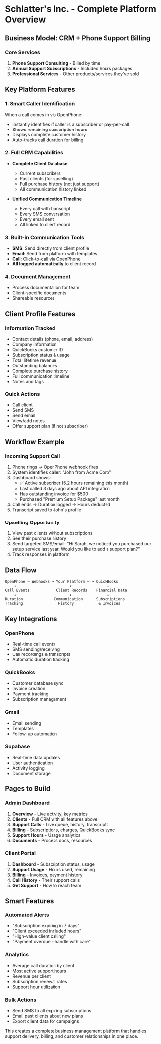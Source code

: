 # Schlatter's Inc. - Complete Platform Overview

## Business Model: CRM + Phone Support Billing

### Core Services
1. **Phone Support Consulting** - Billed by time
2. **Annual Support Subscriptions** - Included hours packages
3. **Professional Services** - Other products/services they've sold

## Key Platform Features

### 1. Smart Caller Identification
When a call comes in via OpenPhone:
- Instantly identifies if caller is a subscriber or pay-per-call
- Shows remaining subscription hours
- Displays complete customer history
- Auto-tracks call duration for billing

### 2. Full CRM Capabilities
- **Complete Client Database**
  - Current subscribers
  - Past clients (for upselling)
  - Full purchase history (not just support)
  - All communication history linked
  
- **Unified Communication Timeline**
  - Every call with transcript
  - Every SMS conversation
  - Every email sent
  - All linked to client record

### 3. Built-in Communication Tools
- **SMS**: Send directly from client profile
- **Email**: Send from platform with templates
- **Call**: Click-to-call via OpenPhone
- **All logged automatically** to client record

### 4. Document Management
- Process documentation for team
- Client-specific documents
- Shareable resources

## Client Profile Features

### Information Tracked
- Contact details (phone, email, address)
- Company information
- QuickBooks customer ID
- Subscription status & usage
- Total lifetime revenue
- Outstanding balances
- Complete purchase history
- Full communication timeline
- Notes and tags

### Quick Actions
- Call client
- Send SMS
- Send email
- View/add notes
- Offer support plan (if not subscriber)

## Workflow Example

### Incoming Support Call
1. Phone rings → OpenPhone webhook fires
2. System identifies caller: "John from Acme Corp"
3. Dashboard shows:
   - ✅ Active subscriber (5.2 hours remaining this month)
   - Last called 3 days ago about API integration
   - Has outstanding invoice for $500
   - Purchased "Premium Setup Package" last month
4. Call ends → Duration logged → Hours deducted
5. Transcript saved to John's profile

### Upselling Opportunity
1. View past clients without subscriptions
2. See their purchase history
3. Send targeted SMS/email: "Hi Sarah, we noticed you purchased our setup service last year. Would you like to add a support plan?"
4. Track responses in platform

## Data Flow

```
OpenPhone → Webhooks → Your Platform ← → QuickBooks
    ↓                        ↓                ↓
Call Events            Client Records    Financial Data
    ↓                        ↓                ↓
Duration              Communication      Subscriptions
Tracking                History           & Invoices
```

## Key Integrations

### OpenPhone
- Real-time call events
- SMS sending/receiving
- Call recordings & transcripts
- Automatic duration tracking

### QuickBooks
- Customer database sync
- Invoice creation
- Payment tracking
- Subscription management

### Gmail
- Email sending
- Templates
- Follow-up automation

### Supabase
- Real-time data updates
- User authentication
- Activity logging
- Document storage

## Pages to Build

### Admin Dashboard
1. **Overview** - Live activity, key metrics
2. **Clients** - Full CRM with all features above
3. **Support Calls** - Live queue, history, transcripts
4. **Billing** - Subscriptions, charges, QuickBooks sync
5. **Support Hours** - Usage analytics
6. **Documents** - Process docs, resources

### Client Portal
1. **Dashboard** - Subscription status, usage
2. **Support Usage** - Hours used, remaining
3. **Billing** - Invoices, payment history
4. **Call History** - Their support calls
5. **Get Support** - How to reach team

## Smart Features

### Automated Alerts
- "Subscription expiring in 7 days"
- "Client exceeded included hours"
- "High-value client calling"
- "Payment overdue - handle with care"

### Analytics
- Average call duration by client
- Most active support hours
- Revenue per client
- Subscription renewal rates
- Support hour utilization

### Bulk Actions
- Send SMS to all expiring subscriptions
- Email past clients about new plans
- Export client data for campaigns

This creates a complete business management platform that handles support delivery, billing, and customer relationships in one place.